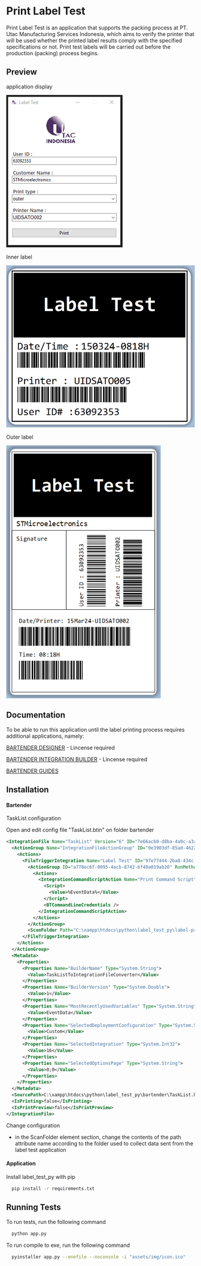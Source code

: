 # Print Label Test

Print Label Test is an application that supports the packing process at PT. Utac Manufacturing Services Indonesia, which aims to verify the printer that will be used whether the printed label results comply with the specified specifications or not.
Print test labels will be carried out before the production (packing) process begins.

## Preview

application display

![App Screenshot](https://raw.githubusercontent.com/mametNg/py-simple-tools/main/label_test_py/label-print/preview/application.png)

Inner label

![App Screenshot](https://raw.githubusercontent.com/mametNg/py-simple-tools/main/label_test_py/label-print/preview/inner_test_label.png)

Outer label

![App Screenshot](https://raw.githubusercontent.com/mametNg/py-simple-tools/main/label_test_py/label-print/preview/outer_test_label.png)

## Documentation

To be able to run this application until the label printing process requires additional applications, namely:

[BARTENDER DESIGNER](https://www.seagullscientific.com/support/downloads/) - Lincense required

[BARTENDER INTEGRATION BUILDER](https://www.seagullscientific.com/support/downloads/) - Lincense required

[BARTENDER GUIDES](https://support.seagullscientific.com/hc/en-us/categories/7750888437015-BarTender)

## Installation
#### Bartender
TaskList configuration

Open and edit config file "TaskList.btin" on folder bartender
```XML
<IntegrationFile Name="TaskList" Version="6" ID="7e66ac60-d8ba-4a9c-a3ad-0840d765529f">
  <ActionGroup Name="IntegrationFileActionGroup" ID="0e3903df-85ad-4622-9578-56be45120e3f" RunMethod="Sequential" MessagingEnabled="false">
    <Actions>
      <FileTriggerIntegration Name="Label Test" ID="97e77444-2ba8-434c-b95c-08f354657174" IgnoreErrors="true" DetectionMethod="Notification" Filter="*.csv" DetectionExtension="dat" LockedFileTimeout="30000">
        <ActionGroup ID="a778ec6f-0095-4acb-8742-6f40a019ab20" RunMethod="Sequential" MessagingEnabled="false">
          <Actions>
            <IntegrationCommandScriptAction Name="Print Command Script" ID="39b4c58f-7f5f-477f-9dd2-989e835fdb74" IgnoreErrors="true">
              <Script>
                <Value>%EventData%</Value>
              </Script>
              <BTCommandLineCredentials />
            </IntegrationCommandScriptAction>
          </Actions>
        </ActionGroup>
        <ScanFolder Path="C:\xampp\htdocs\python\label_test_py\label-print\trigger\" />
      </FileTriggerIntegration>
    </Actions>
  </ActionGroup>
  <Metadata>
    <Properties>
      <Properties Name="BuilderName" Type="System.String">
        <Value>TaskListToIntegrationFileConverter</Value>
      </Properties>
      <Properties Name="BuilderVersion" Type="System.Double">
        <Value>1</Value>
      </Properties>
      <Properties Name="MostRecentlyUsedVariables" Type="System.String">
        <Value>EventData</Value>
      </Properties>
      <Properties Name="SelectedDeploymentConfiguration" Type="System.String">
        <Value>Custom</Value>
      </Properties>
      <Properties Name="SelectedIntegration" Type="System.Int32">
        <Value>16</Value>
      </Properties>
      <Properties Name="SelectedOptionsPage" Type="System.String">
        <Value>0;0</Value>
      </Properties>
    </Properties>
  </Metadata>
  <SourcePath>C:\xampp\htdocs\python\label_test_py\bartender\TaskList.btin</SourcePath>
  <IsPrinting>false</IsPrinting>
  <IsPrintPreview>false</IsPrintPreview>
</IntegrationFile>
```
Change configuration

- in the ScanFolder element section, change the contents of the path attribute name according to the folder used to collect data sent from the label test application


#### Application
Install label_test_py with pip

```bash
  pip install -r requirements.txt
```    
## Running Tests

To run tests, run the following command

```bash
  python app.py
```

To run compile to exe, run the following command

```bash
  pyinstaller app.py --onefile --noconsole -i "assets/img/icon.ico"
```

